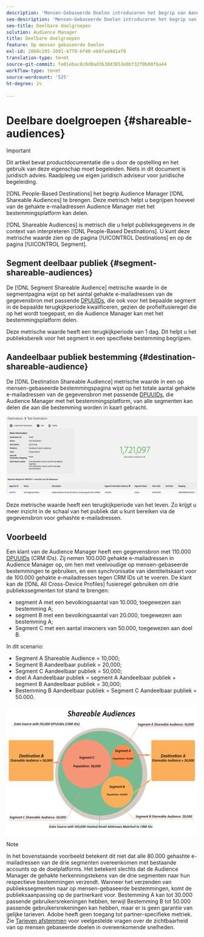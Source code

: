 ```yaml
---
description: 'Mensen-Gebaseerde Doelen introduceren het begrip van Aandeelbare Publiek aan Audience Manager. Deze metrisch helpt u begrijpen hoeveel van de gehakte e-mailadressen Audience Manager met het bestemmingsplatform kan delen. '
seo-description: 'Mensen-Gebaseerde Doelen introduceren het begrip van Aandeelbare Publiek aan Audience Manager. Deze metrisch helpt u begrijpen hoeveel van de gehakte e-mailadressen Audience Manager met het bestemmingsplatform kan delen. '
seo-title: Deelbare doelgroepen
solution: Audience Manager
title: Deelbare doelgroepen
feature: Op mensen gebaseerde Doelen
exl-id: 2860c105-1091-4779-bf40-e66faa941af0
translation-type: tm+mt
source-git-commit: fe01ebac8c0d0ad3630d3853e0bf32f0b00f6a44
workflow-type: tm+mt
source-wordcount: '525'
ht-degree: 1%

---
```


# Deelbare doelgroepen {#shareable-audiences}

>[!IMPORTANT]
>Dit artikel bevat productdocumentatie die u door de opstelling en het gebruik van deze eigenschap moet begeleiden. Niets in dit document is juridisch advies. Raadpleeg uw eigen juridisch adviseur voor juridische begeleiding.

[!DNL People-Based Destinations] het begrip Audience Manager  [!DNL Shareable Audiences] te brengen. Deze metrisch helpt u begrijpen hoeveel van de gehakte e-mailadressen Audience Manager met het bestemmingsplatform kan delen.

[!DNL Shareable Audiences] is metrisch die u helpt publieksgegevens in de context van interpreteren  [!DNL People-Based Destinations]. U kunt deze metrische waarde zien op de pagina [!UICONTROL Destinations] en op de pagina [!UICONTROL Segment].

## Segment deelbaar publiek {#segment-shareable-audiences}

De [!DNL Segment Shareable Audience] metrische waarde in de segmentpagina wijst op het aantal gehakte e-mailadressen van de gegevensbron met passende [DPUUIDs](../../reference/ids-in-aam.md), die ook voor het bepaalde segment in de bepaalde terugkijkperiode kwalificeren, gezien de profielfusieregel die op het wordt toegepast, en die Audience Manager kan met het bestemmingsplatform delen.

Deze metrische waarde heeft een terugkijkperiode van 1 dag. Dit helpt u het publieksbereik voor het segment in een specifieke bestemming begrijpen.

## Aandeelbaar publiek bestemming {#destination-shareable-audience}

De [!DNL Destination Shareable Audience] metrische waarde in een op mensen-gebaseerde bestemmingspagina wijst op het totale aantal gehakte e-mailadressen van de gegevensbron met passende [DPUUIDs](../../reference/ids-in-aam.md), die Audience Manager met het bestemmingsplatform, van alle segmenten kan delen die aan die bestemming worden in kaart gebracht.

![deelbaar publiek](assets/dest-shareable-audiences.png)

Deze metrische waarde heeft een terugkijkperiode van het leven. Zo krijgt u meer inzicht in de schaal van het publiek dat u kunt bereiken via de gegevensbron voor gehashte e-mailadressen.

## Voorbeeld

Een klant van de Audience Manager heeft een gegevensbron met 110.000 [DPUUIDs](../../reference/ids-in-aam.md) (CRM IDs). Zij nemen 100.000 gehakte e-mailadressen in Audience Manager op, om hen met veelvoudige op mensen-gebaseerde bestemmingen te gebruiken, en een synchronisatie van identiteitskaart voor de 100.000 gehakte e-mailadressen tegen CRM IDs uit te voeren. De klant kan de [!DNL All Cross-Device Profiles] fusieregel gebruiken om drie publiekssegmenten tot stand te brengen:

* segment A met een bevolkingsaantal van 10.000, toegewezen aan bestemming A;
* segment B met een bevolkingsaantal van 20.000, toegewezen aan bestemming A;
* Segment C met een aantal inwoners van 50.000, toegewezen aan doel B.

In dit scenario:

* Segment A Shareable Audience = 10,000;
* Segment B Aandeelbaar publiek = 20,000;
* Segment C Aandeelbaar publiek = 50,000;
* doel A Aandeelbaar publiek = segment A Aandeelbaar publiek + segment B Aandeelbaar publiek = 30,000;
* Bestemming B Aandeelbaar publiek = Segment C Aandeelbaar publiek = 50.000.

![deelbaar publiek-diagram](assets/shareable-audiences.png)

>[!NOTE]
>
>In het bovenstaande voorbeeld betekent dit niet dat alle 80.000 gehashte e-mailadressen van de drie segmenten overeenkomen met bestaande accounts op de doelplatforms. Het betekent slechts dat de Audience Manager de gehakte herkenningstekens van de drie segmenten naar hun respectieve bestemmingen verzendt. Wanneer het verzenden van publiekssegmenten naar op mensen-gebaseerde bestemmingen, komt de publieksaanpassing op de partnerkant voor. Bestemming A kan tot 30.000 passende gebruikersrekeningen hebben, terwijl Bestemming B tot 50.000 passende gebruikersrekeningen kan hebben, maar er is geen garantie van gelijke tarieven. Adobe heeft geen toegang tot partner-specifieke metriek. Zie [Tarieven afstemmen](../../faq/faq-people-based-destinations.md#match-rates) voor veelgestelde vragen over de zichtbaarheid van op mensen gebaseerde doelen in overeenkomende snelheden.
